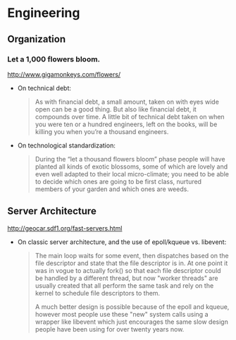 # Engineering

## Organization

### Let a 1,000 flowers bloom.

http://www.gigamonkeys.com/flowers/

* On technical debt:

    > As with financial debt, a small amount, taken on with eyes wide open can be a
    > good thing. But also like financial debt, it compounds over time. A little
    > bit of technical debt taken on when you were ten or a hundred engineers, left
    > on the books, will be killing you when you’re a thousand engineers.

* On technological standardization:

    > During the “let a thousand flowers bloom” phase people will have planted all
    > kinds of exotic blossoms, some of which are lovely and even well adapted to
    > their local micro-climate; you need to be able to decide which ones are going
    > to be first class, nurtured members of your garden and which ones are weeds.

## Server Architecture

http://geocar.sdf1.org/fast-servers.html

* On classic server architecture, and the use of epoll/kqueue vs. libevent:

    > The main loop waits for some event, then dispatches based on the file
    > descriptor and state that the file descriptor is in. At one point it was
    > in vogue to actually fork() so that each file descriptor could be handled
    > by a different thread, but now "worker threads" are usually created that
    > all perform the same task and rely on the kernel to schedule file
    > descriptors to them.
    >
    > A much better design is possible because of the epoll and kqueue, however
    > most people use these "new" system calls using a wrapper like libevent
    > which just encourages the same slow design people have been using for
    > over twenty years now.
